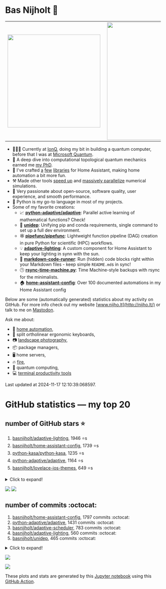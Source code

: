 # Bas Nijholt 👋

<center>
  <table>
    <tr>
        <td><img width="300px" align="left" src="https://github-readme-stats.vercel.app/api/top-langs/?username=basnijholt&hide=TeX,Jupyter%20Notebook&layout=compact&theme=radical" /></td>
        <td><img align='right' src="https://github-readme-stats.vercel.app/api?username=basnijholt&show_icons=true&theme=radical" width="380"></td>
    </tr>
  </table>
</center>

- 👷🏻‍♂️ Currently at [IonQ](https://ionq.com/), doing my bit in building a quantum computer, before that I was at [Microsoft Quantum](https://quantum.microsoft.com/).
- 🌟 A deep dive into computational topological quantum mechanics earned me [my PhD](https://github.com/basnijholt/thesis).
- 🎨 I've crafted [a](https://github.com/basnijholt/adaptive-lighting) [few](https://github.com/basnijholt/aiokef) [libraries](https://github.com/basnijholt/miflora) for Home Assistant, making home automation a bit more fun.
- ⚒️ Made other tools [speed up](https://github.com/python-adaptive/adaptive) and [massively parallelize](https://github.com/basnijholt/adaptive-scheduler) numerical simulations.
- 🏅 Very passionate about open-source, software quality, user experience, and smooth performance.
- 🐍 Python is my go-to language in most of my projects.
- Some of my favorite creations:
  - 📈 **[python-adaptive/adaptive](https://github.com/python-adaptive/adaptive/)**: Parallel active learning of mathematical functions? Check!
  - 🧬 **[unidep](https://github.com/basnijholt/unidep/)**: Unifying pip and conda requirements, single command to set up a full dev environment.
  - 🕸️ **[pipefunc/pipefunc](https://github.com/pipefunc/pipefunc/)**: Lightweight function pipeline (DAG) creation in pure Python for scientific (HPC) workflows.
  - 💡 **[adaptive-lighting](https://github.com/basnijholt/adaptive-lighting/)**: A custom component for Home Assistant to keep your lighting in synn with the sun.
  - 📝 **[markdown-code-runner](https://github.com/basnijholt/markdown-code-runner/)**: Run (hidden) code blocks right within your Markdown files - keep simple `README.md`s in sync!
  - 🕒 **[rsync-time-machine.py](https://github.com/basnijholt/rsync-time-machine.py/)**: Time Machine-style backups with rsync for the minimalists.
  - 🏠 **[home-assistant-config](https://github.com/basnijholt/home-assistant-config/)**: Over 100 documented automations in my Home Assistant config

Below are some (automatically generated) statistics about my activity on GitHub.
For more info check out my website [www.nijho.lt](http://nijho.lt/) or talk to me on <a rel="me" href="https://fosstodon.org/@basnijholt">Mastodon</a>.

Ask me about:

- 🏡 [home automation](https://github.com/basnijholt/home-assistant-config/),
- 🎹 split ortholinear ergonomic keyboards,
- 📷 [landscape photography](https://www.instagram.com/bnijholt),
- 📦 package managers,
- 🖥️ home servers,
- 🔥 [fire](https://wenfire.nijho.lt/),
- 🧠 quantum computing,
- 💻 [terminal productivity tools](https://www.nijho.lt/post/terminal-ninja/)

Last updated at 2024-11-17 12:10:39.068597.

# GitHub statistics — my top 20

## number of GitHub stars ⭐️

1. [basnijholt/adaptive-lighting](https://github.com/basnijholt/adaptive-lighting/), 1946 ⭐️s
2. [basnijholt/home-assistant-config](https://github.com/basnijholt/home-assistant-config/), 1739 ⭐️s
3. [python-kasa/python-kasa](https://github.com/python-kasa/python-kasa/), 1235 ⭐️s
4. [python-adaptive/adaptive](https://github.com/python-adaptive/adaptive/), 1164 ⭐️s
5. [basnijholt/lovelace-ios-themes](https://github.com/basnijholt/lovelace-ios-themes/), 649 ⭐️s
<details><summary>Click to expand!</summary>

6. [basnijholt/lovelace-ios-dark-mode-theme](https://github.com/basnijholt/lovelace-ios-dark-mode-theme/), 458 ⭐️s
7. [basnijholt/rsync-time-machine.py](https://github.com/basnijholt/rsync-time-machine.py/), 379 ⭐️s
8. [basnijholt/miflora](https://github.com/basnijholt/miflora/), 366 ⭐️s
9. [topocm/topocm_content](https://github.com/topocm/topocm_content/), 282 ⭐️s
10. [basnijholt/home-assistant-streamdeck-yaml](https://github.com/basnijholt/home-assistant-streamdeck-yaml/), 247 ⭐️s
11. [basnijholt/unidep](https://github.com/basnijholt/unidep/), 222 ⭐️s
12. [pipefunc/pipefunc](https://github.com/pipefunc/pipefunc/), 215 ⭐️s
13. [basnijholt/markdown-code-runner](https://github.com/basnijholt/markdown-code-runner/), 97 ⭐️s
14. [basnijholt/home-assistant-macbook-touch-bar](https://github.com/basnijholt/home-assistant-macbook-touch-bar/), 93 ⭐️s
15. [kwant-project/kwant](https://github.com/kwant-project/kwant/), 89 ⭐️s
16. [basnijholt/home-assistant-streamdeck-yaml-addon](https://github.com/basnijholt/home-assistant-streamdeck-yaml-addon/), 75 ⭐️s
17. [basnijholt/aiokef](https://github.com/basnijholt/aiokef/), 38 ⭐️s
18. [basnijholt/thesis-cover](https://github.com/basnijholt/thesis-cover/), 35 ⭐️s
19. [basnijholt/adaptive-scheduler](https://github.com/basnijholt/adaptive-scheduler/), 26 ⭐️s
20. [basnijholt/instacron](https://github.com/basnijholt/instacron/), 21 ⭐️s

</details>

![](https://github.com/basnijholt/basnijholt/raw/main/stars_over_time.png)
![](https://github.com/basnijholt/basnijholt/raw/main/stars_over_time_per_repo.png)

## number of commits :octocat:

1. [basnijholt/home-assistant-config](https://github.com/basnijholt/home-assistant-config/), 1797 commits :octocat:
2. [python-adaptive/adaptive](https://github.com/python-adaptive/adaptive/), 1431 commits :octocat:
3. [basnijholt/adaptive-scheduler](https://github.com/basnijholt/adaptive-scheduler/), 783 commits :octocat:
4. [basnijholt/adaptive-lighting](https://github.com/basnijholt/adaptive-lighting/), 560 commits :octocat:
5. [basnijholt/unidep](https://github.com/basnijholt/unidep/), 465 commits :octocat:
<details><summary>Click to expand!</summary>

6. [pipefunc/pipefunc](https://github.com/pipefunc/pipefunc/), 454 commits :octocat:
7. [basnijholt/thesis](https://github.com/basnijholt/thesis/), 452 commits :octocat:
8. [basnijholt/zigzag-majoranas](https://github.com/basnijholt/zigzag-majoranas/), 413 commits :octocat:
9. [basnijholt/home-assistant-streamdeck-yaml](https://github.com/basnijholt/home-assistant-streamdeck-yaml/), 320 commits :octocat:
10. [topocm/topocm_content](https://github.com/topocm/topocm_content/), 304 commits :octocat:
11. [basnijholt/aiokef](https://github.com/basnijholt/aiokef/), 288 commits :octocat:
12. [basnijholt/supercurrent-majorana-nanowire](https://github.com/basnijholt/supercurrent-majorana-nanowire/), 282 commits :octocat:
13. [conda-forge/staged-recipes](https://github.com/conda-forge/staged-recipes/), 279 commits :octocat:
14. [basnijholt/net-worth-tracker](https://github.com/basnijholt/net-worth-tracker/), 228 commits :octocat:
15. [home-assistant/core](https://github.com/home-assistant/core/), 192 commits :octocat:
16. [basnijholt/spin-orbit-nanowires](https://github.com/basnijholt/spin-orbit-nanowires/), 191 commits :octocat:
17. [ohld/igbot](https://github.com/ohld/igbot/), 191 commits :octocat:
18. [basnijholt/basnijholt](https://github.com/basnijholt/basnijholt/), 160 commits :octocat:
19. [basnijholt/media_player.kef](https://github.com/basnijholt/media_player.kef/), 157 commits :octocat:
20. [basnijholt/hpc05](https://github.com/basnijholt/hpc05/), 152 commits :octocat:

</details>

![](https://github.com/basnijholt/basnijholt/raw/main/commits_per_hour.png)

![](https://github.com/basnijholt/basnijholt/raw/main/commits_per_weekday.png)


These plots and stats are generated by this [Jupyter notebook](./update-readme.ipynb) using this [GitHub Action](.github/workflows/run-notebook.yml).